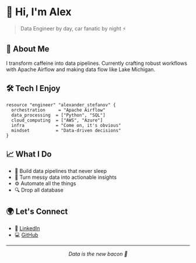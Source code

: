 # 👋 Hi, I'm Alex

> Data Engineer by day, car fanatic by night ⚡



## 💫 About Me

I transform caffeine into data pipelines. Currently crafting robust workflows with Apache Airflow and making data flow like Lake Michigan.

## 🛠️ Tech I Enjoy
```hcl
resource "engineer" "alexander_stefanov" {
  orchestration     = "Apache Airflow"
  data_processing  = ["Python", "SQL"]
  cloud_computing  = ["AWS", "Azure"]
  infra            = "Come on, it's obvious"
  mindset          = "Data-driven decisions"
}
```

## 📈 What I Do

- 🌊 Build data pipelines that never sleep
- 🎯 Turn messy data into actionable insights
- ⚙️ Automate all the things
- 🔍 Drop all database

## 🌍 Let's Connect

- 💼 [LinkedIn](https://linkedin.com/in/alexanderstefanoff)
- 💻 [GitHub](https://github.com/alexander-py)

---
<div align="center">
  <i>Data is the new bacon 🥓</i>
</div>
